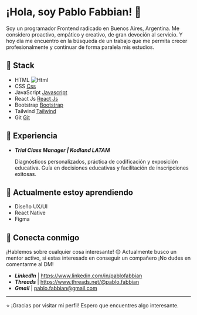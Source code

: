 # ¡Hola, soy Pablo Fabbian! 👋

Soy un programador Frontend radicado en Buenos Aires, Argentina. Me considero proactivo, empático y creativo, de gran devoción al servicio.
Y hoy día me encuentro en la búsqueda de un trabajo que me permita crecer profesionalmente y continuar de forma paralela mis estudios.

## 🚀 Stack

- HTML ![Html](https://i.imgur.com/xiTRp8L.png)
- CSS [Css](https://i.imgur.com/5b3elD4.png)
- JavaScript [Javascript](https://i.imgur.com/QPURzHS.png)
- React Js [React Js](https://i.imgur.com/s8xEsBD.png)
- Bootstrap [Bootstrap](https://i.imgur.com/AvKTnxK.png)
- Tailwind [Tailwind](https://i.imgur.com/nB8BcP9.png)
- Git [Git](https://i.imgur.com/ezaPYYQ.png)

## 💼 Experiencia

- **_Trial Class Manager | Kodland LATAM_**
  
  Diagnósticos personalizados, práctica de codificación y exposición educativa.
  Guía en decisiones educativas y facilitación de inscripciones exitosas.

## 🌱 Actualmente estoy aprendiendo

  - Diseño UX/UI
  - React Native
  - Figma


## 🤝 Conecta conmigo

¡Hablemos sobre cualquier cosa interesante! 😊
Actualmente busco un mentor activo, si estas interesadx en conseguir un compañero ¡No dudes en comentarme al DM!

- **_LinkedIn_** | https://www.linkedin.com/in/pablofabbian
- **_Threads_** | https://www.threads.net/@pablo.fabbian
- **_Gmail_** | pablo.fabbian@gmail.com

---

⭐️ ¡Gracias por visitar mi perfil! Espero que encuentres algo interesante.
